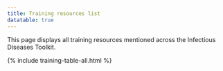 ```yaml
---
title: Training resources list
datatable: true
---
```


This page displays all training resources mentioned across the Infectious Diseases Toolkit. 


{% include training-table-all.html %}
